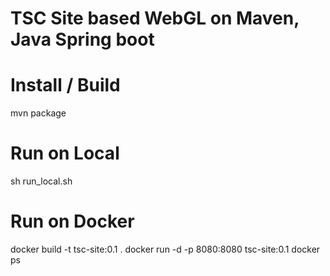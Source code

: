 # TSC Site based WebGL on Maven, Java Spring boot

# Install / Build

mvn package

# Run on Local
sh run_local.sh

# Run on Docker
docker build -t tsc-site:0.1 .
docker run -d -p 8080:8080 tsc-site:0.1
docker ps
